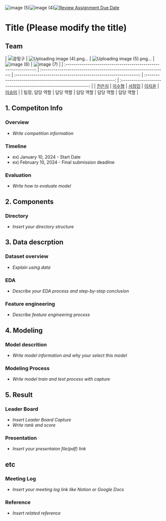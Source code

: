![image (5)](https://github.com/UpstageAILab3/upstage-ml-regression-ml2/assets/106630911/766a163e-fdb0-4805-a226-7d9085128844)![image (4)](https://github.com/UpstageAILab3/upstage-ml-regression-ml2/assets/106630911/2c57f568-4d3a-4e79-82d2-22540e427a14)[![Review Assignment Due Date](https://classroom.github.com/assets/deadline-readme-button-22041afd0340ce965d47ae6ef1cefeee28c7c493a6346c4f15d667ab976d596c.svg)](https://classroom.github.com/a/D1pZhJxu)
# Title (Please modify the title)

## Team

| ![광핑구](https://github.com/UpstageAILab3/upstage-ml-regression-ml2/assets/106630911/cc00f390-3789-4a05-8ace-035760a1df3f) | ![Uploading image (4).png…]() | ![Uploading image (5).png…]() | ![image (6)](https://github.com/UpstageAILab3/upstage-ml-regression-ml2/assets/106630911/22fe8a0c-78a8-44b1-ae09-071154098ed4)
 | ![image (7)](https://github.com/UpstageAILab3/upstage-ml-regression-ml2/assets/106630911/1b5b877c-eece-4e50-b9a0-a8ec43c36a88) |
| :--------------------------------------------------------------: | :--------------------------------------------------------------: | :--------------------------------------------------------------: | :--------------------------------------------------------------: | :--------------------------------------------------------------: |
|            [전은지](https://github.com/UpstageAILab)             |            [이수형](https://github.com/UpstageAILab)             |            [서정민](https://github.com/UpstageAILab)             |            [이지윤](https://github.com/UpstageAILab)             |            [이승미](https://github.com/UpstageAILab)             |
|                            팀장, 담당 역할                             |                            담당 역할                             |                            담당 역할                             |                            담당 역할                             |                            담당 역할                             |

## 1. Competiton Info

### Overview

- _Write competition information_

### Timeline

- ex) January 10, 2024 - Start Date
- ex) February 10, 2024 - Final submission deadline

### Evaluation

- _Write how to evaluate model_

## 2. Components

### Directory

- _Insert your directory structure_

## 3. Data descrption

### Dataset overview

- _Explain using data_

### EDA

- _Describe your EDA process and step-by-step conclusion_

### Feature engineering

- _Describe feature engineering process_

## 4. Modeling

### Model descrition

- _Write model information and why your select this model_

### Modeling Process

- _Write model train and test process with capture_

## 5. Result

### Leader Board

- _Insert Leader Board Capture_
- _Write rank and score_

### Presentation

- _Insert your presentaion file(pdf) link_

## etc

### Meeting Log

- _Insert your meeting log link like Notion or Google Docs_

### Reference

- _Insert related reference_
